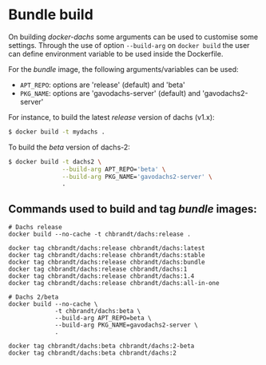 # Bundle build

On building _docker-dachs_ some arguments can be used to customise some settings.
Through the use of option `--build-arg` on `docker build` the user can define
environment variable to be used inside the Dockerfile.

For the _bundle_ image, the following arguments/variables can be used:
* `APT_REPO`: options are 'release' (default) and 'beta'
* `PKG_NAME`: options are 'gavodachs-server' (default) and 'gavodachs2-server'

For instance, to build the latest _release_ version of dachs (v1.x):
```bash
$ docker build -t mydachs .
```

To build the _beta_ version of dachs-2:
```bash
$ docker build -t dachs2 \
               --build-arg APT_REPO='beta' \
               --build-arg PKG_NAME='gavodachs2-server' \
               .
```

## Commands used to build and tag _bundle_ images:
```
# Dachs release
docker build --no-cache -t chbrandt/dachs:release .

docker tag chbrandt/dachs:release chbrandt/dachs:latest
docker tag chbrandt/dachs:release chbrandt/dachs:stable
docker tag chbrandt/dachs:release chbrandt/dachs:bundle
docker tag chbrandt/dachs:release chbrandt/dachs:1
docker tag chbrandt/dachs:release chbrandt/dachs:1.4
docker tag chbrandt/dachs:release chbrandt/dachs:all-in-one

# Dachs 2/beta
docker build --no-cache \
             -t chbrandt/dachs:beta \
             --build-arg APT_REPO=beta \
             --build-arg PKG_NAME=gavodachs2-server \
             .

docker tag chbrandt/dachs:beta chbrandt/dachs:2-beta
docker tag chbrandt/dachs:beta chbrandt/dachs:2
```
